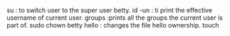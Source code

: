 su : to switch user to the super user betty.
id -un : ti print the effective username of current user.
groups :prints all the groups the current user is part of.
sudo chown betty hello : changes the file hello ownership.
touch
